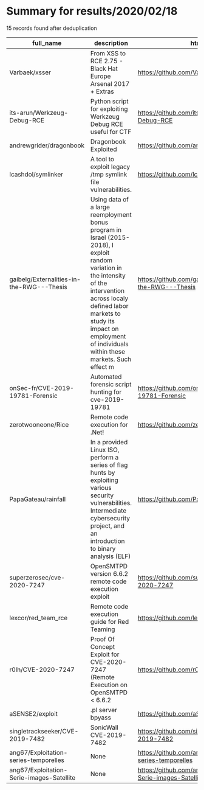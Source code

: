 
# Summary for results/2020/02/18
    
15 records found after deduplication

| full_name | description | html_url | matched_list | matched_count | pushed_at | size | stargazers_count | language | forks_count | vul_ids |
|-------------------------------------------|------------------------------------------------------------------------------------------------------------------------------------------------------------------------------------------------------------------------------------------------------------------|--------------------------------------------------------------|-----------------------------------------------|-----------------|---------------------------|--------|--------------------|------------|---------------|--------------------|
| Varbaek/xsser | From XSS to RCE 2.75 - Black Hat Europe Arsenal 2017 + Extras | https://github.com/Varbaek/xsser | ['rce'] | 1 | 2020-02-18 19:57:19+00:00 | 831 | 390 | Python | 97 | [] |
| its-arun/Werkzeug-Debug-RCE | Python script for exploiting Werkzeug Debug RCE useful for CTF | https://github.com/its-arun/Werkzeug-Debug-RCE | ['exploit', 'rce'] | 2 | 2020-02-18 14:03:10+00:00 | 2 | 17 | Python | 15 | [] |
| andrewgrider/dragonbook | Dragonbook Exploited | https://github.com/andrewgrider/dragonbook | ['exploit'] | 1 | 2020-02-18 06:04:40+00:00 | 281257 | 1 | HTML | 0 | [] |
| lcashdol/symlinker | A tool to exploit legacy /tmp symlink file vulnerabilities. | https://github.com/lcashdol/symlinker | ['exploit'] | 1 | 2020-02-18 01:17:00+00:00 | 59 | 5 | C | 2 | [] |
| gaibelg/Externalities-in-the-RWG---Thesis | Using data of a large reemployment bonus program in Israel (2015-2018), I exploit random variation in the intensity of the intervention across localy defined labor markets to study its impact on employment of individuals within these markets. Such effect m | https://github.com/gaibelg/Externalities-in-the-RWG---Thesis | ['exploit'] | 1 | 2020-02-18 15:29:11+00:00 | 14104 | 0 | HTML | 0 | [] |
| onSec-fr/CVE-2019-19781-Forensic | Automated forensic script hunting for cve-2019-19781 | https://github.com/onSec-fr/CVE-2019-19781-Forensic | ['cve-2'] | 1 | 2020-02-18 17:01:13+00:00 | 12 | 5 | Shell | 3 | ['CVE-2019-19781'] |
| zerotwooneone/Rice | Remote code execution for .Net! | https://github.com/zerotwooneone/Rice | ['remote code execution'] | 1 | 2020-02-18 04:39:19+00:00 | 37 | 0 | C# | 0 | [] |
| PapaGateau/rainfall | In a provided Linux ISO, perform a series of flag hunts by exploiting various security vulnerabilities. Intermediate cybersecurity project, and an introduction to binary analysis (ELF) | https://github.com/PapaGateau/rainfall | ['exploit'] | 1 | 2020-02-18 15:56:03+00:00 | 117 | 0 | C | 1 | [] |
| superzerosec/cve-2020-7247 | OpenSMTPD version 6.6.2 remote code execution exploit | https://github.com/superzerosec/cve-2020-7247 | ['cve-2', 'exploit', 'remote code execution'] | 3 | 2020-02-18 06:57:20+00:00 | 17 | 1 | Python | 4 | ['CVE-2020-7247'] |
| lexcor/red_team_rce | Remote code execution guide for Red Teaming | https://github.com/lexcor/red_team_rce | ['rce', 'remote code execution'] | 2 | 2020-02-18 10:26:38+00:00 | 5 | 3 | | 0 | [] |
| r0lh/CVE-2020-7247 | Proof Of Concept Exploit for CVE-2020-7247 (Remote Execution on OpenSMTPD < 6.6.2 | https://github.com/r0lh/CVE-2020-7247 | ['cve-2', 'exploit'] | 2 | 2020-02-18 11:08:38+00:00 | 6 | 2 | Go | 0 | ['CVE-2020-7247'] |
| aSENSE2/exploit | .pl server bpyass | https://github.com/aSENSE2/exploit | ['exploit'] | 1 | 2020-02-18 19:26:28+00:00 | 8 | 0 | Perl | 0 | [] |
| singletrackseeker/CVE-2019-7482 | SonicWall CVE-2019-7482 | https://github.com/singletrackseeker/CVE-2019-7482 | ['cve-2'] | 1 | 2020-02-18 19:17:56+00:00 | 0 | 0 | | 0 | ['CVE-2019-7482'] |
| ang67/Exploitation-series-temporelles | None | https://github.com/ang67/Exploitation-series-temporelles | ['exploit'] | 1 | 2020-02-18 22:31:21+00:00 | 0 | 0 | | 0 | [] |
| ang67/Exploitation-Serie-images-Satellite | None | https://github.com/ang67/Exploitation-Serie-images-Satellite | ['exploit'] | 1 | 2020-02-18 23:10:56+00:00 | 0 | 0 | | 0 | [] |
